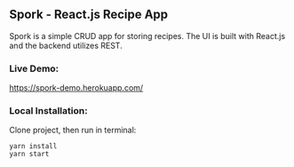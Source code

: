 ## Spork - React.js Recipe App

Spork is a simple CRUD app for storing recipes. The UI is built with React.js and the backend utilizes REST.

### Live Demo:
https://spork-demo.herokuapp.com/

### Local Installation:
Clone project, then run in terminal:

```
yarn install
yarn start
```
